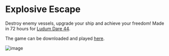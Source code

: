 # Explosive Escape
Destroy enemy vessels, upgrade your ship and achieve your freedom! Made in 72 hours for [Ludum Dare 44](https://ldjam.com/).

The game can be downloaded and played [here](https://ldjam.com/events/ludum-dare/44/explosive-escape).

![image](https://static.jam.vg/raw/3f2/z/233ce.png)
